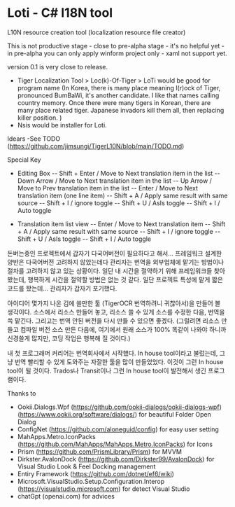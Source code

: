 #  Loti - C# I18N tool
L10N resource creation tool (localization resource file creator)

This is not productive stage - close to pre-alpha stage - it's no helpful yet - in pre-alpha you can only apply winform project only - xaml not support yet.

version 0.1 is very close to release.

- Tiger Localization Tool > Loc(k)-Of-Tiger > LoTi would be good for program name (In Korea, there is many place meaning l(r)ock of Tiger, pronounced BumBaWi, it's another candidate. I like that names calling country memory. Once there were many tigers in Korean, there are many place related tiger. Japanese invadors kill them all, then replacing killer position. )
- Nsis would be installer for Loti. 

Idears
-See TODO (https://github.com/jimsungi/TigerL10N/blob/main/TODO.md)

Special Key
- Editing Box
-- Shift + Enter / Move to Next translation item in the list
-- Down Arrow / Move to Next translation item in the list
-- Up Arrow / Move to Prev translation item in the list
-- Enter / Move to Next translation item (one line item)
-- Shift + A / Apply same result with same source
-- Shift + I / ignore toggle
-- Shift + U / AsIs toggle
-- Shift + I / Auto toggle

- Translation item list view
-- Enter / Move to Next translation item
-- Shift + A / Apply same result with same source
-- Shift + I / ignore toggle
-- Shift + U / AsIs toggle
-- Shift + I / Auto toggle


돈버는중인 프로젝트에서 갑자기 다국어버전이 필요하다고 해서... 프레임워크 설계한 양반은 다국어버전 고려하지 않았는데다 관리자는 번역을 외부업체에 맡기는 방법이나 절차를 고려하지 않고 있는 상황이다. 일단 내 시간을 절약하기 위해 프레임워크들 찾아봤는데, 행복하게 시간을 절약할 방법은 없는 것 같다. 일단 프로젝트 특성에 맡게 짧은 코드를 짰는데... 관리자가 갑자기 포기했다. 

아이디어 몇가지 나온 김에 쓸만한 툴 (TigerOCR 번역하려니 귀찮아서)을 만들어 볼 생각이다. 소스에서 리소스 만들어 놓고, 리소스 쓸 수 있게 소스를 수정한 다음, 번역을 쓱 맡긴다. 그리고는 번역 안된 버전을 다시 만들 수 있으면 좋겠다. (그럴려면 리소스 만들고 컴파일 버전 소스 만든 다음에, 여기에서 원래 소스가 100% 똑같이 나와야 하니까 신경쓸게 많지만, 코딩 작업은 행복해 질 것이다.)

내 첫 프로그래머 커리어는 번역회사에서 시작했다. In house tool이라고 불렀는데, 그냥 번역 빨리할 수 있게 도와주는 자잘한 툴을 많이 만들었었다. 이것이 그런 In house tool이 될 것이다. Trados나 Transit이나 그런 In house tool이 발전해서 생긴 프로그램이다. 

Thanks to
- Ookii.Dialogs.Wpf (https://github.com/ookii-dialogs/ookii-dialogs-wpf) (https://www.ookii.org/software/dialogs/) for beautiful Folder Open Dialog
- ConfigNet (https://github.com/aloneguid/config) for easy user setting 
- MahApps.Metro.IconPacks (https://github.com/MahApps/MahApps.Metro.IconPacks) for Icons
- Prism (https://github.com/PrismLibrary/Prism) for MVVM
- Dirkster.AvalonDock (https://github.com/Dirkster99/AvalonDock) for Visual Studio Look & Feel Docking management
- Entiry Framework (https://github.com/dotnet/ef6/wiki)
- Microsoft.VisualStudio.Setup.Configuration.Interop (https://visualstudio.microsoft.com) for detect Visual Studio
- chatGpt (openai.com) for advices
